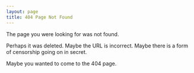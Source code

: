 ```yaml
---
layout: page
title: 404 Page Not Found
---
```


The page you were looking for was not found.

Perhaps it was deleted. Maybe the URL is incorrect. Maybe there is a form
of censorship going on in secret.

Maybe you wanted to come to the 404 page.
